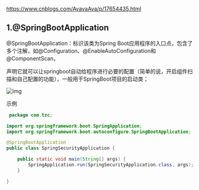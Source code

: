 https://www.cnblogs.com/AvavaAva/p/17654435.html

## 1.@SpringBootApplication

@SpringBootApplication：标识该类为Spring Boot应用程序的入口点，包含了多个注解，如@Configuration、@EnableAutoConfiguration和@ComponentScan，

声明它就可以让springboot自动给程序进行必要的配置（简单的说，开启组件扫描和自己配置的功能），一般用于SpringBoot项目的启动类；

![img](https://img2023.cnblogs.com/blog/2832901/202308/2832901-20230825162356966-25079080.png)

示例

```java
 package com.tzc;

import org.springframework.boot.SpringApplication;
import org.springframework.boot.autoconfigure.SpringBootApplication;

@SpringBootApplication
public class SpringSecurityApplication {

    public static void main(String[] args) {
        SpringApplication.run(SpringSecurityApplication.class, args);
    }

}
```